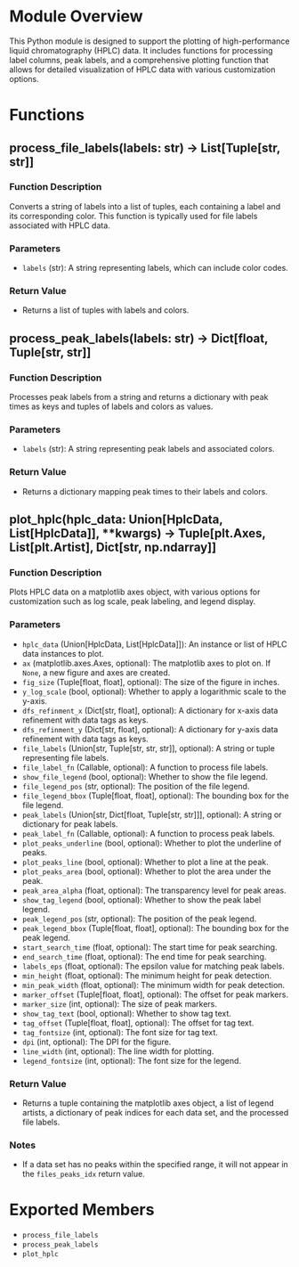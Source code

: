 <!--
 * @Date: 2024-06-14 16:44:36
 * @LastEditors: BHM-Bob 2262029386@qq.com
 * @LastEditTime: 2024-06-14 16:46:31
 * @Description: 
-->
# Module Overview

This Python module is designed to support the plotting of high-performance liquid chromatography (HPLC) data. It includes functions for processing label columns, peak labels, and a comprehensive plotting function that allows for detailed visualization of HPLC data with various customization options.

# Functions

## process_file_labels(labels: str) -> List[Tuple[str, str]]
### Function Description
Converts a string of labels into a list of tuples, each containing a label and its corresponding color. This function is typically used for file labels associated with HPLC data.

### Parameters
- `labels` (str): A string representing labels, which can include color codes.

### Return Value
- Returns a list of tuples with labels and colors.

## process_peak_labels(labels: str) -> Dict[float, Tuple[str, str]]
### Function Description
Processes peak labels from a string and returns a dictionary with peak times as keys and tuples of labels and colors as values.

### Parameters
- `labels` (str): A string representing peak labels and associated colors.

### Return Value
- Returns a dictionary mapping peak times to their labels and colors.

## plot_hplc(hplc_data: Union[HplcData, List[HplcData]], **kwargs) -> Tuple[plt.Axes, List[plt.Artist], Dict[str, np.ndarray]]
### Function Description
Plots HPLC data on a matplotlib axes object, with various options for customization such as log scale, peak labeling, and legend display.

### Parameters
- `hplc_data` (Union[HplcData, List[HplcData]]): An instance or list of HPLC data instances to plot.
- `ax` (matplotlib.axes.Axes, optional): The matplotlib axes to plot on. If `None`, a new figure and axes are created.
- `fig_size` (Tuple[float, float], optional): The size of the figure in inches.
- `y_log_scale` (bool, optional): Whether to apply a logarithmic scale to the y-axis.
- `dfs_refinment_x` (Dict[str, float], optional): A dictionary for x-axis data refinement with data tags as keys.
- `dfs_refinment_y` (Dict[str, float], optional): A dictionary for y-axis data refinement with data tags as keys.
- `file_labels` (Union[str, Tuple[str, str, str]], optional): A string or tuple representing file labels.
- `file_label_fn` (Callable, optional): A function to process file labels.
- `show_file_legend` (bool, optional): Whether to show the file legend.
- `file_legend_pos` (str, optional): The position of the file legend.
- `file_legend_bbox` (Tuple[float, float], optional): The bounding box for the file legend.
- `peak_labels` (Union[str, Dict[float, Tuple[str, str]]], optional): A string or dictionary for peak labels.
- `peak_label_fn` (Callable, optional): A function to process peak labels.
- `plot_peaks_underline` (bool, optional): Whether to plot the underline of peaks.
- `plot_peaks_line` (bool, optional): Whether to plot a line at the peak.
- `plot_peaks_area` (bool, optional): Whether to plot the area under the peak.
- `peak_area_alpha` (float, optional): The transparency level for peak areas.
- `show_tag_legend` (bool, optional): Whether to show the peak label legend.
- `peak_legend_pos` (str, optional): The position of the peak legend.
- `peak_legend_bbox` (Tuple[float, float], optional): The bounding box for the peak legend.
- `start_search_time` (float, optional): The start time for peak searching.
- `end_search_time` (float, optional): The end time for peak searching.
- `labels_eps` (float, optional): The epsilon value for matching peak labels.
- `min_height` (float, optional): The minimum height for peak detection.
- `min_peak_width` (float, optional): The minimum width for peak detection.
- `marker_offset` (Tuple[float, float], optional): The offset for peak markers.
- `marker_size` (int, optional): The size of peak markers.
- `show_tag_text` (bool, optional): Whether to show tag text.
- `tag_offset` (Tuple[float, float], optional): The offset for tag text.
- `tag_fontsize` (int, optional): The font size for tag text.
- `dpi` (int, optional): The DPI for the figure.
- `line_width` (int, optional): The line width for plotting.
- `legend_fontsize` (int, optional): The font size for the legend.

### Return Value
- Returns a tuple containing the matplotlib axes object, a list of legend artists, a dictionary of peak indices for each data set, and the processed file labels.

### Notes
- If a data set has no peaks within the specified range, it will not appear in the `files_peaks_idx` return value.

# Exported Members

- `process_file_labels`
- `process_peak_labels`
- `plot_hplc`